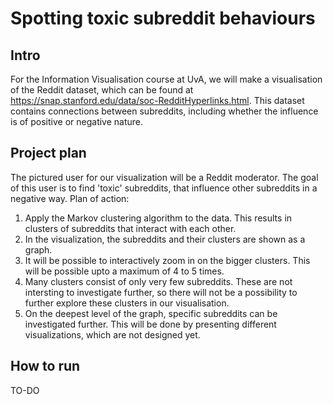 # Spotting toxic subreddit behaviours

## Intro

For the Information Visualisation course at UvA, we will make a visualisation of the Reddit dataset, which can be found at https://snap.stanford.edu/data/soc-RedditHyperlinks.html. This dataset contains connections between subreddits, including whether the influence is of positive or negative nature.


## Project plan
The pictured user for our visualization will be a Reddit moderator. The goal of this user is to find 'toxic' subreddits, that influence other subreddits in a negative way. Plan of action:
1. Apply the Markov clustering algorithm to the data. This results in clusters of subreddits that interact with each other.
2. In the visualization, the subreddits and their clusters are shown as a graph.
3. It will be possible to interactively zoom in on the bigger clusters. This will be possible upto a maximum of 4 to 5 times.
4. Many clusters consist of only very few subreddits. These are not intersting to investigate further, so there will not be a possibility to further explore these clusters in our visualisation.
5. On the deepest level of the graph, specific subreddits can be investigated further. This will be done by presenting different visualizations, which are not designed yet.

## How to run

TO-DO